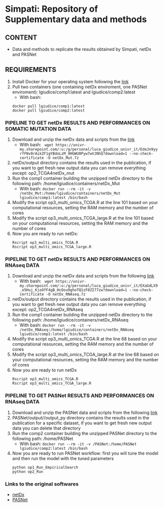 # Simpati: Repository of Supplementary data and methods

## CONTENT
- Data and methods to replicate the results obtained by Simpati, netDx and PASNet

## REQUIREMENTS
1. Install Docker for your operating system following the [link](https://docs.docker.com/get-docker/)
2. Pull two containers (one containing netDx enviroment, one PASNet enviroment): lgiudice/comp1:latest and lgiudice/comp2:latest
   - With bash: 
   ```
   docker pull lgiudice/comp1:latest
   docker pull lgiudice/comp2:latest
   ```

### PIPELINE TO GET netDx RESULTS AND PERFORMANCES ON SOMATIC MUTATION DATA
1. Download and unzip the netDx data and scripts from the [link](https://univr-my.sharepoint.com/:u:/g/personal/luca_giudice_univr_it/EdeJn9yyrfFNv0rAikZF1gYBdoLzM_9HGWU8Pyw7wVJNhQ?e=EvsL3a)
   - With bash: ```  wget https://univr-my.sharepoint.com/:u:/g/personal/luca_giudice_univr_it/EdeJn9yyrfFNv0rAikZF1gYBdoLzM_9HGWU8Pyw7wVJNhQ?download=1 --no-check-certificate -O netDx_Mut.7z ```
3. netDx/output directory contains the results used in the publication, if you want to get fresh new output data you can remove everything except: op2_TCGA4netDx_mut
4. Run the comp1 container building the unzipped netDx directory to the following path: /home/lgiudice/containers/netDx_Mut
   - With bash: ``` docker run --rm -it -v /netDx_Mut:/home/lgiudice/containers/netDx_Mut lgiudice/comp1:latest /bin/bash ```
5. Modify the script op3_multi_omics_TCGA.R at the line 101 based on your computational resources, setting the RAM memory and the number of cores
6. Modify the script op3_multi_omics_TCGA_large.R at the line 101 based on your computational resources, setting the RAM memory and the number of cores
7. Now you are ready to run netDx:
   ```
   Rscript op3_multi_omics_TCGA.R
   Rscript op3_multi_omics_TCGA_large.R
   ```

### PIPELINE TO GET netDx RESULTS AND PERFORMANCES ON RNAseq DATA
1. Download and unzip the netDx data and scripts from the following [link](https://univr-my.sharepoint.com/:u:/g/personal/luca_giudice_univr_it/EXaGdLX9_e5Huj_KjoOfF4gB_HcOou9ghoTQ1zF0ZI77zw?e=nslkiE)
   - With bash: ```  wget https://univr-my.sharepoint.com/:u:/g/personal/luca_giudice_univr_it/EXaGdLX9_e5Huj_KjoOfF4gB_HcOou9ghoTQ1zF0ZI77zw?download=1 --no-check-certificate -O netDx_RNAseq.7z ```
3. netDx/output directory contains the results used in the publication, if you want to get fresh new output data you can remove everything except: op2_TCGA4netDx_RNAseq
4. Run the comp1 container building the unzipped netDx directory to the following path: /home/lgiudice/containers/netDx_RNAseq
   - With bash: ``` docker run --rm -it -v /netDx_RNAseq:/home/lgiudice/containers/netDx_RNAseq lgiudice/comp1:latest /bin/bash ```
4. Modify the script op3_multi_omics_TCGA.R at the line 68 based on your computational resources, setting the RAM memory and the number of cores
5. Modify the script op3_multi_omics_TCGA_large.R at the line 68 based on your computational resources, setting the RAM memory and the number of cores
6. Now you are ready to run netDx
   ```
   Rscript op3_multi_omics_TCGA.R
   Rscript op3_multi_omics_TCGA_large.R
   ```


### PIPELINE TO GET PASNet RESULTS AND PERFORMANCES ON RNAseq DATA
1. Download and unzip the PASNet data and scripts from the following [link]()
2. PASNet/output/<dataset>/output_py directory contains the results used in the publication for a specific dataset, if you want to get fresh new output data you can delete that directory
3. Run the comp2 container building the unzipped PASNet directory to the following path: /home/PASNet
   - With bash:  ```docker run --rm -it -v /PASNet:/home/PASNet lgiudice/comp2:latest /bin/bash ```
4. Now you are ready to run PASNet workflow: first you will tune the model and then run the model with the tuned parameters
   ```
   python op1_Run_EmpiricalSearch
   python op2_Run
   ```

### Links to the original softwares
- [netDx](https://github.com/BaderLab/netDx/releases)
- [PASNet](https://github.com/DataX-JieHao/PASNet)


